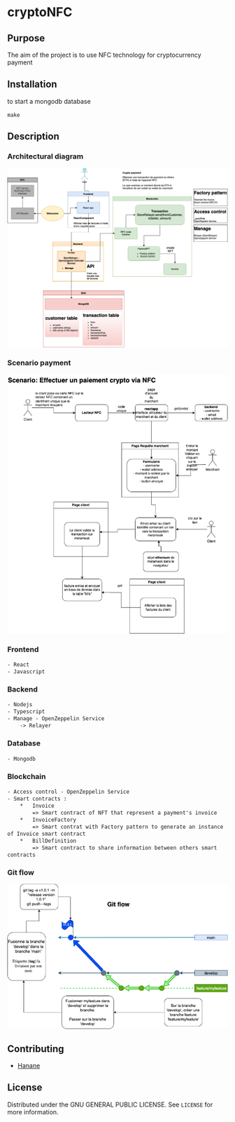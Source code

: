 # cryptoNFC

## Purpose

The aim of the project is to use NFC technology for cryptocurrency payment

## Installation

to start a mongodb database
```shell
make
```


## Description

### Architectural diagram
![Schema](./architecture_cryptoNFC.png)

### Scenario payment
![Scenario](./scenario_crypto_payment.png)

### Frontend
    - React
    - Javascript

### Backend
    - Nodejs
    - Typescript
    - Manage - OpenZeppelin Service
        -> Relayer

### Database
    - Mongodb

### Blockchain
    - Access control - OpenZeppelin Service
    - Smart contracts :
        *   Invoice
            => Smart contract of NFT that represent a payment's invoice
        *   InvoiceFactory
            => Smart contrat with Factory pattern to generate an instance of Invoice smart contract
        *   BillDefinition
            => Smart contract to share information between others smart contracts
    

### Git flow
![Git flow](./gitflow.png)

## Contributing

- [Hanane](https://github.com/ulyh)


## License

Distributed under the GNU GENERAL PUBLIC LICENSE. See `LICENSE` for more information.


